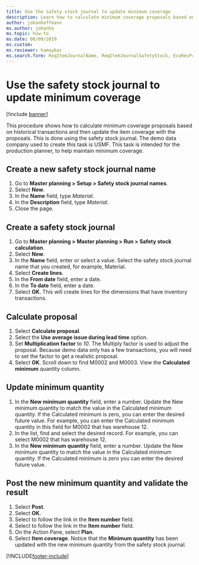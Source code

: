```yaml
--- 
title: Use the safety stock journal to update minimum coverage
description: Learn how to calculate minimum coverage proposals based on historical transactions and then update the item coverage with the proposals.
author: johanhoffmann
ms.author: johanho
ms.topic: how-to
ms.date: 08/09/2019
ms.custom:
ms.reviewer: kamaybac   
ms.search.form: ReqItemJournalName, ReqItemJournalSafetyStock, EcoResProductInformationDialog, EcoResProductDetailsExtended, ReqItemTable
---
```


# Use the safety stock journal to update minimum coverage

[!include [banner](../../includes/banner.md)]

This procedure shows how to calculate minimum coverage proposals based on historical transactions and then update the item coverage with the proposals. This is done using the safety stock journal. The demo data company used to create this task is USMF. This task is intended for the production planner, to help maintain minimum coverage.

## Create a new safety stock journal name

1. Go to **Master planning > Setup > Safety stock journal names**.
2. Select **New**.
3. In the **Name** field, type *Material*.
4. In the **Description** field, type *Material*.
5. Close the page.

## Create a safety stock journal

1. Go to **Master planning > Master planning > Run > Safety stock calculation**.
2. Select **New**.
3. In the **Name** field, enter or select a value. Select the safety stock journal name that you created, for example, Material.  
4. Select **Create lines**.
5. In the **From date** field, enter a date.  
6. In the **To date** field, enter a date.
7. Select **OK**. This will create lines for the dimensions that have inventory transactions.  

## Calculate proposal

1. Select **Calculate proposal**.
2. Select the **Use average issue during lead time** option.
3. Set **Multiplication factor** to *10*. The Multiply factor is used to adjust the proposal. Because demo data only has a few transactions, you will need to set the factor to get a realistic proposal.  
4. Select **OK**. Scroll down to find M0002 and M0003. View the **Calculated minimum** quantity column.

## Update minimum quantity

1. In the **New minimum quantity** field, enter a number. Update the New minimum quantity to match the value in the Calculated minimum quantity. If the Calculated minimum is zero,  you can enter the desired future value. For example, you can enter the Calculated minimum quantity in this field for M0002 that has warehouse 12.  
2. In the list, find and select the desired record. For example, you can select M0002 that has warehouse 12.  
3. In the **New minimum quantity** field, enter a number. Update the New minimum quantity to match the value in the Calculated minimum quantity. If the Calculated minimum is zero you can enter the desired future value.  

## Post the new minimum quantity and validate the result

1. Select **Post**.
2. Select **OK**.
3. Select to follow the link in the **Item number** field.
4. Select to follow the link in the **Item number** field.
5. On the Action Pane, select **Plan**.
6. Select **Item coverage**. Notice that the **Minimum quantity** has been updated with the new minimum quantity from the safety stock journal.  

[!INCLUDE[footer-include](../../../includes/footer-banner.md)]
